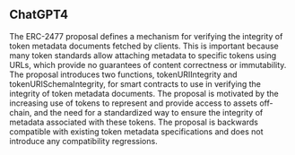 ## ChatGPT4

The ERC-2477 proposal defines a mechanism for verifying the integrity of token metadata documents fetched by clients. This is important because many token standards allow attaching metadata to specific tokens using URLs, which provide no guarantees of content correctness or immutability. The proposal introduces two functions, tokenURIIntegrity and tokenURISchemaIntegrity, for smart contracts to use in verifying the integrity of token metadata documents. The proposal is motivated by the increasing use of tokens to represent and provide access to assets off-chain, and the need for a standardized way to ensure the integrity of metadata associated with these tokens. The proposal is backwards compatible with existing token metadata specifications and does not introduce any compatibility regressions.

